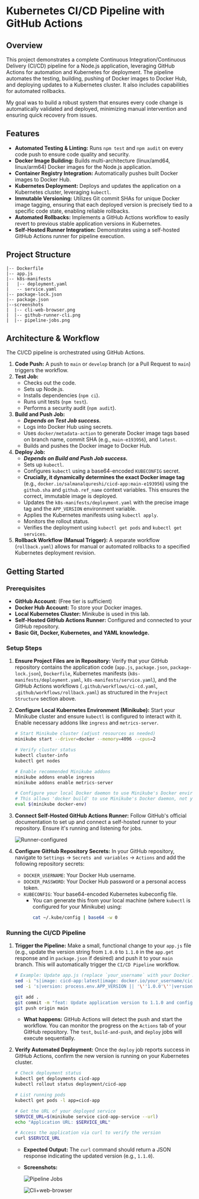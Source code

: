 # Kubernetes CI/CD Pipeline with GitHub Actions

## Overview
This project demonstrates a complete Continuous Integration/Continuous Delivery (CI/CD) pipeline for a Node.js application, leveraging GitHub Actions for automation and Kubernetes for deployment. The pipeline automates the testing, building, pushing of Docker images to Docker Hub, and deploying updates to a Kubernetes cluster. It also includes capabilities for automated rollbacks.

My goal was to build a robust system that ensures every code change is automatically validated and deployed, minimizing manual intervention and ensuring quick recovery from issues.

## Features
* **Automated Testing & Linting:** Runs `npm test` and `npm audit` on every code push to ensure code quality and security.
* **Docker Image Building:** Builds multi-architecture (linux/amd64, linux/arm64) Docker images for the Node.js application.
* **Container Registry Integration:** Automatically pushes built Docker images to Docker Hub.
* **Kubernetes Deployment:** Deploys and updates the application on a Kubernetes cluster, leveraging `kubectl`.
* **Immutable Versioning:** Utilizes Git commit SHAs for unique Docker image tagging, ensuring that each deployed version is precisely tied to a specific code state, enabling reliable rollbacks.
* **Automated Rollbacks:** Implements a GitHub Actions workflow to easily revert to previous stable application versions in Kubernetes.
* **Self-Hosted Runner Integration:** Demonstrates using a self-hosted GitHub Actions runner for pipeline execution.

## Project Structure

```
|-- Dockerfile
|-- app.js
|-- k8s-manifests
|   |-- deployment.yaml
|   -- service.yaml
|-- package-lock.json
|-- package.json
|--screenshots
|  |-- cli-web-browser.png
|  |-- github-runner-cli.png
|  |-- pipeline-jobs.png
```

## Architecture & Workflow
The CI/CD pipeline is orchestrated using GitHub Actions.
1.  **Code Push:** A push to `main` or `develop` branch (or a Pull Request to `main`) triggers the workflow.
2.  **Test Job:**
    * Checks out the code.
    * Sets up Node.js.
    * Installs dependencies (`npm ci`).
    * Runs unit tests (`npm test`).
    * Performs a security audit (`npm audit`).
3.  **Build and Push Job:**
    * **_Depends on Test Job success._**
    * Logs into Docker Hub using secrets.
    * Uses `docker/metadata-action` to generate Docker image tags based on branch name, commit SHA (e.g., `main-e193956`), and `latest`.
    * Builds and pushes the Docker image to Docker Hub.
4.  **Deploy Job:**
    * **_Depends on Build and Push Job success._**
    * Sets up `kubectl`.
    * Configures `kubectl` using a base64-encoded `KUBECONFIG` secret.
    * **Crucially, it dynamically determines the exact Docker image tag** (e.g., `docker.io/salmanalqureshi/cicd-app:main-e193956`) using the `github.sha` and `github.ref_name` context variables. This ensures the correct, immutable image is deployed.
    * Updates the `k8s-manifests/deployment.yaml` with the precise image tag and the `APP_VERSION` environment variable.
    * Applies the Kubernetes manifests using `kubectl apply`.
    * Monitors the rollout status.
    * Verifies the deployment using `kubectl get pods` and `kubectl get services`.
5.  **Rollback Workflow (Manual Trigger):** A separate workflow (`rollback.yaml`) allows for manual or automated rollbacks to a specified Kubernetes deployment revision.

## Getting Started

### Prerequisites
* **GitHub Account:** (Free tier is sufficient)
* **Docker Hub Account:** To store your Docker images.
* **Local Kubernetes Cluster:** Minikube is used in this lab.
* **Self-Hosted GitHub Actions Runner:** Configured and connected to your GitHub repository.
* **Basic Git, Docker, Kubernetes, and YAML knowledge.**


### Setup Steps

1.  **Ensure Project Files are in Repository:**
    Verify that your GitHub repository contains the application code (`app.js`, `package.json`, `package-lock.json`), `Dockerfile`, Kubernetes manifests (`k8s-manifests/deployment.yaml`, `k8s-manifests/service.yaml`), and the GitHub Actions workflows (`.github/workflows/ci-cd.yaml`, `.github/workflows/rollback.yaml`) as structured in the `Project Structure` section above.

2.  **Configure Local Kubernetes Environment (Minikube):**
    Start your Minikube cluster and ensure `kubectl` is configured to interact with it. Enable necessary addons like `ingress` and `metrics-server`.
    ```bash
    # Start Minikube cluster (adjust resources as needed)
    minikube start --driver=docker --memory=4096 --cpus=2

    # Verify cluster status
    kubectl cluster-info
    kubectl get nodes

    # Enable recommended Minikube addons
    minikube addons enable ingress
    minikube addons enable metrics-server

    # Configure your local Docker daemon to use Minikube's Docker environment
    # This allows 'docker build' to use Minikube's Docker daemon, not your host's.
    eval $(minikube docker-env)
    ```

3.  **Connect Self-Hosted GitHub Actions Runner:**
    Follow GitHub's official documentation to set up and connect a self-hosted runner to your repository. Ensure it's running and listening for jobs.
    
    ![Runner-configured](screenshot/github-runner-cli.png)
    

5.  **Configure GitHub Repository Secrets:**
    In your GitHub repository, navigate to `Settings` -> `Secrets and variables` -> `Actions` and add the following repository secrets:
    * `DOCKER_USERNAME`: Your Docker Hub username.
    * `DOCKER_PASSWORD`: Your Docker Hub password or a personal access token.
    * `KUBECONFIG`: Your base64-encoded Kubernetes kubeconfig file.
        * You can generate this from your local machine (where `kubectl` is configured for your Minikube) using:
            ```bash
            cat ~/.kube/config | base64 -w 0
            ```

### Running the CI/CD Pipeline

1.  **Trigger the Pipeline:**
    Make a small, functional change to your `app.js` file (e.g., update the version string from `1.0.0` to `1.1.0` in the `app.get` response and in `package.json` if desired) and push it to your `main` branch. This will automatically trigger the `CI/CD Pipeline` workflow.
    ```bash
    # Example: Update app.js (replace `your_username` with your Docker Hub username)
    sed -i "s|image: cicd-app:latest|image: docker.io/your_username/cicd-app:latest|g" k8s-manifests/deployment.yaml
    sed -i 's|version: process.env.APP_VERSION || '\''1.0.0'\''|version: process.env.APP_VERSION || '\''1.1.0'\''|g' app.js
    
    git add .
    git commit -m "feat: Update application version to 1.1.0 and configure image"
    git push origin main
    ```
    * **What happens:** GitHub Actions will detect the push and start the workflow. You can monitor the progress on the `Actions` tab of your GitHub repository. The `test`, `build-and-push`, and `deploy` jobs will execute sequentially.

2.  **Verify Automated Deployment:**
    Once the `deploy` job reports success in GitHub Actions, confirm the new version is running on your Kubernetes cluster.
    ```bash
    # Check deployment status
    kubectl get deployments cicd-app
    kubectl rollout status deployment/cicd-app

    # List running pods
    kubectl get pods -l app=cicd-app

    # Get the URL of your deployed service
    SERVICE_URL=$(minikube service cicd-app-service --url)
    echo "Application URL: $SERVICE_URL"

    # Access the application via curl to verify the version
    curl $SERVICE_URL
    ```
    * **Expected Output:** The `curl` command should return a JSON response indicating the updated version (e.g., `1.1.0`).
  
      
    * **Screenshots:**
      
      ![Pipeline Jobs](screenshot/pipeline-jobs.png)

      ![Cli+web-browser](screenshot/cli-web-browser.png)

